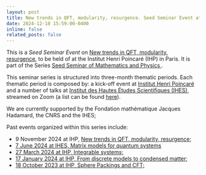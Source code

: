 ```yaml
---
layout: post
title: New trends in QFT, modularity, resurgence. Seed Seminar Event at IHP (Paris)
date: 2024-12-18 15:59:00-0400
inline: false
related_posts: false
---
```


This is a <i>Seed Seminar Event</i> on  <a href="https://seedseminar.apps.math.cnrs.fr/" target="_blank">New trends in QFT, modularity, resurgence</a>, to be held of  at the Institut Henri Poincaré (IHP) in Paris. It is part of the Series <a href="https://seedseminar.apps.math.cnrs.fr/" target="_blank"> Seed Seminar of Mathematics and Physics </a>.

This seminar series is structured into three-month thematic periods. Each thematic period is composed by: a kick-off event at [Institut Henri Poincaré](https://www.ihp.fr/fr) and a number of talks at [Institut des Hautes Études Scientifiques (IHES)](https://www.ihes.fr/), streamed on Zoom (a list can be found [here](https://seedseminar.apps.math.cnrs.fr/talks/)). </a><br/>

We are currently supported by the Fondation mathématique Jacques Hadamard, the CNRS and the IHES; 

Past events organized within this series include:

- 9 November 2024 at IHP, <a href="https://indico.math.cnrs.fr/event/13003/" target="_blank"> New trends in QFT, modularity, resurgence;
- 7 June 2024 at IHES, <a href="https://indico.math.cnrs.fr/event/12052/" target="_blank"> Matrix models for quantum systems
- 27 March 2024 at IHP, <a href="https://indico.math.cnrs.fr/event/11734/" target="_blank">  Integrable systems;
- 17 January 2024 at IHP, <a href="https://indico.math.cnrs.fr/event/11013/" target="_blank"> From discrete models to condensed matter;
- 18 October 2023 at IHP,  <a href="https://indico.math.cnrs.fr/event/10547/" target="_blank"> Sphere Packings and CFT;





